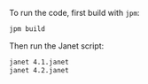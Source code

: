 To run the code, first build with `jpm`:

```bash
jpm build
```

Then run the Janet script:

```bash
janet 4.1.janet
janet 4.2.janet
```

